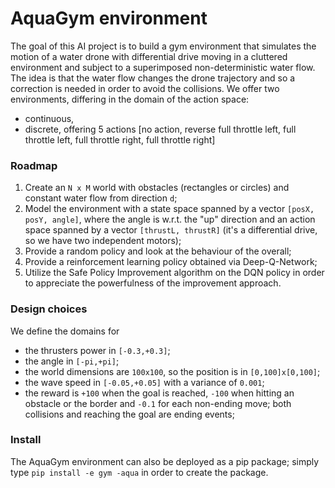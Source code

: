 # AquaGym environment
The goal of this AI project is to build a gym environment that simulates the motion of a water
 drone with differential drive moving in a cluttered environment and subject to a superimposed
 non-deterministic water flow. The idea is that the water flow changes the drone trajectory and so a
 correction is needed in order to avoid the collisions. We offer two environments, differing in
  the domain of the action space:
- continuous, 
- discrete, offering 5 actions [no action, reverse full throttle left, full throttle left, full
 throttle right, full throttle right]

### Roadmap
1. Create an `N x M` world with obstacles (rectangles or circles) and constant water flow from
   direction `d`;
2. Model the environment with a state space spanned by a vector `[posX, posY, angle]`, where the
   angle is w.r.t. the "up" direction and an action space spanned by a vector `[thrustL, thrustR]` 
   (it's a differential drive, so we have two independent motors);
3. Provide a random policy and look at the behaviour of the overall;
4. Provide a reinforcement learning policy obtained via Deep-Q-Network;
5. Utilize the Safe Policy Improvement algorithm on the DQN policy in order to appreciate the
   powerfulness of the improvement approach. 

### Design choices
We define the domains for 
- the thrusters power in `[-0.3,+0.3]`;
- the angle in `[-pi,+pi]`;
- the world dimensions are `100x100`, so the position is in `[0,100]x[0,100]`; 
- the wave speed in `[-0.05,+0.05]` with a variance of `0.001`;
- the reward is `+100` when the goal is reached, `-100` when hitting an obstacle or the border 
   and `-0.1` for each non-ending move; both collisions and reaching the goal are ending events;

### Install
The AquaGym environment can also be deployed as a pip package; simply type `pip install -e gym
 -aqua` in order to create the package.
